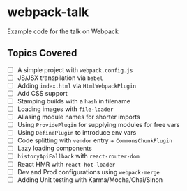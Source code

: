 # webpack-talk
Example code for the talk on Webpack

## Topics Covered

- [ ] A simple project with `webpack.config.js`
- [ ] JS/JSX transpilation via `babel`
- [ ] Adding `index.html` via `HtmlWebpackPlugin`
- [ ] Add CSS support
- [ ] Stamping builds with a `hash` in filename
- [ ] Loading images with `file-loader`
- [ ] Aliasing module names for shorter imports
- [ ] Using `ProvidePlugin` for supplying modules for free vars
- [ ] Using `DefinePlugin` to introduce env vars
- [ ] Code splitting with `vendor` entry + `CommonsChunkPlugin`
- [ ] Lazy loading components
- [ ] `historyApiFallback` with `react-router-dom`
- [ ] React HMR with `react-hot-loader`
- [ ] Dev and Prod configurations using `webpack-merge`
- [ ] Adding Unit testing with Karma/Mocha/Chai/Sinon
